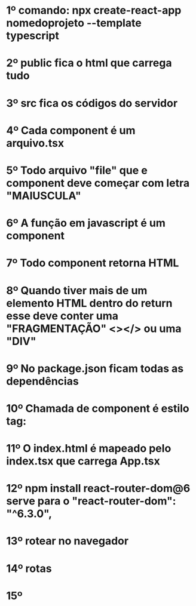 # 1º comando: npx create-react-app nomedoprojeto --template typescript 
# 2º public fica o html que carrega tudo
# 3º src fica os códigos do servidor                                              
# 4º Cada component é um arquivo.tsx
# 5º Todo arquivo "file" que e component deve começar com letra "MAIUSCULA"
# 6º A função em javascript é um component 
# 7º Todo component retorna HTML
# 8º Quando tiver mais de um elemento HTML dentro do return esse deve conter uma "FRAGMENTAÇÃO" <></> ou uma "DIV"
# 9º No package.json ficam todas as dependências 
# 10º Chamada de component é estilo tag: <Home />
# 11º O index.html é mapeado pelo index.tsx que carrega App.tsx
# 12º  npm install react-router-dom@6 serve para o "react-router-dom": "^6.3.0",
# 13º  <BrowserRouter> rotear no navegador 
# 14º <Routes> rotas 
# 15º
